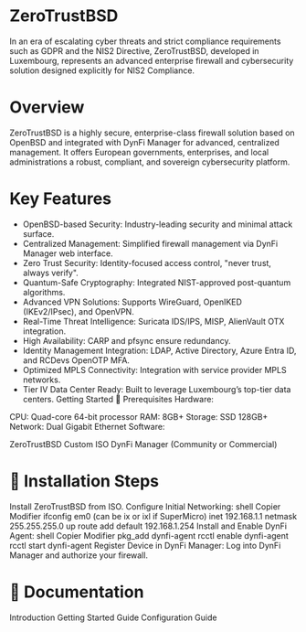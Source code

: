 # ZeroTrustBSD
In an era of escalating cyber threats and strict compliance requirements such as GDPR and the NIS2 Directive, ZeroTrustBSD, developed in Luxembourg, represents an advanced enterprise firewall and cybersecurity solution designed explicitly for NIS2 Compliance.

# Overview
ZeroTrustBSD is a highly secure, enterprise-class firewall solution based on OpenBSD and integrated with DynFi Manager for advanced, centralized management. It offers European governments, enterprises, and local administrations a robust, compliant, and sovereign cybersecurity platform.

# Key Features
* OpenBSD-based Security: Industry-leading security and minimal attack surface.
* Centralized Management: Simplified firewall management via DynFi Manager web interface.
* Zero Trust Security: Identity-focused access control, "never trust, always verify".
* Quantum-Safe Cryptography: Integrated NIST-approved post-quantum algorithms.
* Advanced VPN Solutions: Supports WireGuard, OpenIKED (IKEv2/IPsec), and OpenVPN.
* Real-Time Threat Intelligence: Suricata IDS/IPS, MISP, AlienVault OTX integration.
* High Availability: CARP and pfsync ensure redundancy.
* Identity Management Integration: LDAP, Active Directory, Azure Entra ID, and RCDevs OpenOTP MFA.
* Optimized MPLS Connectivity: Integration with service provider MPLS networks.
* Tier IV Data Center Ready: Built to leverage Luxembourg’s top-tier data centers.
 Getting Started
📌 Prerequisites
Hardware:

CPU: Quad-core 64-bit processor
RAM: 8GB+
Storage: SSD 128GB+
Network: Dual Gigabit Ethernet
Software:

ZeroTrustBSD Custom ISO
DynFi Manager (Community or Commercial)
# 🚀 Installation Steps
Install ZeroTrustBSD from ISO.
Configure Initial Networking:
shell
Copier
Modifier
ifconfig em0 (can be ix or ixl if SuperMicro) inet 192.168.1.1 netmask 255.255.255.0 up
route add default 192.168.1.254
Install and Enable DynFi Agent:
shell
Copier
Modifier
pkg_add dynfi-agent
rcctl enable dynfi-agent
rcctl start dynfi-agent
Register Device in DynFi Manager:
Log into DynFi Manager and authorize your firewall.
# 📖 Documentation
Introduction
Getting Started Guide
Configuration Guide
